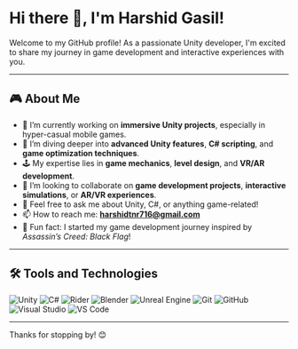 # Hi there 👋, I'm Harshid Gasil!

Welcome to my GitHub profile! As a passionate Unity developer, I'm excited to share my journey in game development and interactive experiences with you.

---
<!-- ![Banner](Banner-img.png) -->

## 🎮 About Me
- 🔭 I’m currently working on **immersive Unity projects**, especially in hyper-casual mobile games.
- 🌱 I’m diving deeper into **advanced Unity features**, **C# scripting**, and **game optimization techniques**.
- 🕹️ My expertise lies in **game mechanics**, **level design**, and **VR/AR development**.
- 👯 I’m looking to collaborate on **game development projects**, **interactive simulations**, or **AR/VR experiences**.
- 💬 Feel free to ask me about Unity, C#, or anything game-related!
- 📫 How to reach me: **harshidtnr716@gmail.com**
- 🌟 Fun fact: I started my game development journey inspired by *Assassin’s Creed: Black Flag*!

---

## 🛠️ Tools and Technologies
![Unity](https://img.shields.io/badge/-Unity-000000?style=flat&logo=unity&logoColor=white)
![C#](https://img.shields.io/badge/-C%23-239120?style=flat&logo=c-sharp&logoColor=white)
![Rider](https://img.shields.io/badge/-Rider-000000?style=flat&logo=jetbrains&logoColor=white)
![Blender](https://img.shields.io/badge/-Blender-F5792A?style=flat&logo=blender&logoColor=white)
![Unreal Engine](https://img.shields.io/badge/-Unreal%20Engine-313131?style=flat&logo=unreal-engine&logoColor=white)
![Git](https://img.shields.io/badge/-Git-F05032?style=flat&logo=git&logoColor=white)
![GitHub](https://img.shields.io/badge/-GitHub-181717?style=flat&logo=github&logoColor=white)
![Visual Studio](https://img.shields.io/badge/-Visual%20Studio-5C2D91?style=flat&logo=visual-studio&logoColor=white)
![VS Code](https://img.shields.io/badge/-VS%20Code-007ACC?style=flat&logo=visual-studio-code&logoColor=white)

---

<!-- ## 📂 Featured Projects

- **[Escape Traffic: Car Jam Puzzle](https://play.google.com/store/apps/details?id=com.gkgames.trafficjim)**  
  A 3D car traffic sorting game with 40+ levels and creative power-ups.

- **[Park It Right: Car Parking](https://gasil123.itch.io/park-it-right-car-parking)**  
  A realistic car parking simulator featuring day/night modes and multi-car control.

- **[Dragonborn: Knightfall](https://gasil123.itch.io/dragonborne-knightfall)**  
  A Mario-inspired combat platformer with traps, enemy AI, and level progression.

---

## 📈 GitHub Stats
![Gasil47's GitHub stats](https://github-readme-stats.vercel.app/api?username=gasil47&show_icons=true&theme=radical)

![Top Langs](https://github-readme-stats.vercel.app/api/top-langs/?username=gasil47&layout=compact&theme=radical)

---

## 🤝 Let's Connect
- [LinkedIn](http://www.linkedin.com/in/harshidgasil)  
- [Itch.io](https://gasil123.itch.io)  
- [GitHub](https://github.com/gasil47)

--- -->

Thanks for stopping by! 😊 
